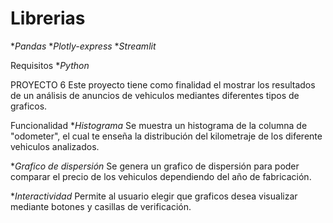 # Librerias
**Pandas*
**Plotly-express*
**Streamlit*

Requisitos
**Python*

PROYECTO 6
    Este proyecto tiene como finalidad el mostrar los resultados de un análisis de anuncios de vehiculos mediantes diferentes tipos de graficos.

Funcionalidad
**Histograma*
    Se muestra un histograma de la columna de "odometer", el cual te enseña la distribución del kilometraje de los diferente vehiculos analizados.

**Grafico de dispersión*
    Se genera un grafico de dispersión para poder comparar el precio de los vehiculos dependiendo del año de fabricación.

**Interactividad*
    Permite al usuario elegir que graficos desea visualizar mediante botones y casillas de verificación.